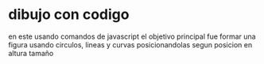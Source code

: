 # dibujo con codigo
en este usando comandos de javascript el objetivo principal fue formar una figura usando circulos, lineas y curvas posicionandolas segun posicion en altura tamaño 
